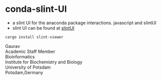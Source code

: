 # conda-slint-UI
- a slint UI for the anaconda package interactions. javascript and slintUI
- slint UI can be found at [slintUI](https://slint.dev/)
```
cargo install slint-viewer
```

Gaurav \
Academic Staff Member \
Bioinformatics \
Institute for Biochemistry and Biology \
University of Potsdam \
Potsdam,Germany
